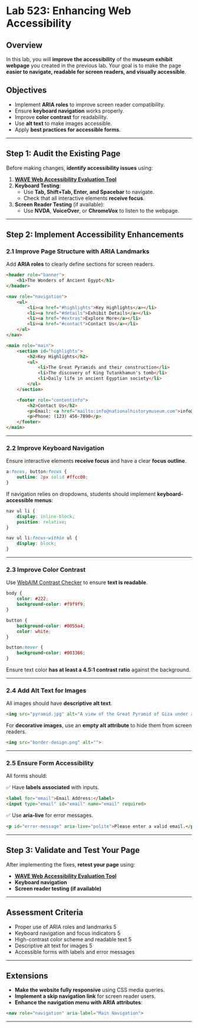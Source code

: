 # Lab 523: Enhancing Web Accessibility

## Overview
In this lab, you will **improve the accessibility** of the **museum exhibit webpage** you created in the previous lab. Your goal is to make the page **easier to navigate, readable for screen readers, and visually accessible**.

## Objectives
- Implement **ARIA roles** to improve screen reader compatibility.
- Ensure **keyboard navigation** works properly.
- Improve **color contrast** for readability.
- Use **alt text** to make images accessible.
- Apply **best practices for accessible forms**.

---

## Step 1: Audit the Existing Page
Before making changes, **identify accessibility issues** using:

1. **[WAVE Web Accessibility Evaluation Tool](https://wave.webaim.org/)**
2. **Keyboard Testing**:
    - Use **Tab, Shift+Tab, Enter, and Spacebar** to navigate.
    - Check that all interactive elements **receive focus**.
3. **Screen Reader Testing** (if available):
    - Use **NVDA**, **VoiceOver**, or **ChromeVox** to listen to the webpage.

---

## Step 2: Implement Accessibility Enhancements

### 2.1 **Improve Page Structure with ARIA Landmarks**
Add **ARIA roles** to clearly define sections for screen readers.

```html
<header role="banner">
    <h1>The Wonders of Ancient Egypt</h1>
</header>

<nav role="navigation">
    <ul>
        <li><a href="#highlights">Key Highlights</a></li>
        <li><a href="#details">Exhibit Details</a></li>
        <li><a href="#extras">Explore More</a></li>
        <li><a href="#contact">Contact Us</a></li>
    </ul>
</nav>

<main role="main">
    <section id="highlights">
        <h2>Key Highlights</h2>
        <ul>
            <li>The Great Pyramids and their construction</li>
            <li>The discovery of King Tutankhamun's tomb</li>
            <li>Daily life in ancient Egyptian society</li>
        </ul>
    </section>

    <footer role="contentinfo">
        <h2>Contact Us</h2>
        <p>Email: <a href="mailto:info@nationalhistorymuseum.com">info@nationalhistorymuseum.com</a></p>
        <p>Phone: (123) 456-7890</p>
    </footer>
</main>
```

---

### 2.2 **Improve Keyboard Navigation**
Ensure interactive elements **receive focus** and have a clear **focus outline**.

```css
a:focus, button:focus {
    outline: 2px solid #ffcc00;
}
```

If navigation relies on dropdowns, students should implement **keyboard-accessible menus**:

```css
nav ul li {
    display: inline-block;
    position: relative;
}

nav ul li:focus-within ul {
    display: block;
}
```

---

### 2.3 **Improve Color Contrast**
Use [WebAIM Contrast Checker](https://webaim.org/resources/contrastchecker/) to ensure **text is readable**.

```css
body {
    color: #222;
    background-color: #f9f9f9;
}

button {
    background-color: #0055a4;
    color: white;
}

button:hover {
    background-color: #003366;
}
```

Ensure text color **has at least a 4.5:1 contrast ratio** against the background.

---

### 2.4 **Add Alt Text for Images**
All images should have **descriptive alt text**.

```html
<img src="pyramid.jpg" alt="A view of the Great Pyramid of Giza under a blue sky">
```

For **decorative images**, use an **empty alt attribute** to hide them from screen readers.

```html
<img src="border-design.png" alt="">
```

---

### 2.5 **Ensure Form Accessibility**
All forms should:

✅ Have **labels associated** with inputs.

```html
<label for="email">Email Address:</label>
<input type="email" id="email" name="email" required>
```

✅ Use **aria-live** for error messages.

```html
<p id="error-message" aria-live="polite">Please enter a valid email.</p>
```

---

## Step 3: Validate and Test Your Page
After implementing the fixes, **retest your page** using:

- **[WAVE Web Accessibility Evaluation Tool](https://wave.webaim.org/)**
- **Keyboard navigation**
- **Screen reader testing (if available)**

---

## Assessment Criteria
- Proper use of ARIA roles and landmarks	5
- Keyboard navigation and focus indicators	5
- High-contrast color scheme and readable text	5
- Descriptive alt text for images	5
- Accessible forms with labels and error messages

---

## Extensions
- **Make the website fully responsive** using CSS media queries.
- **Implement a skip navigation link** for screen reader users.
- **Enhance the navigation menu with ARIA attributes**:

```html
<nav role="navigation" aria-label="Main Navigation">
```

---
